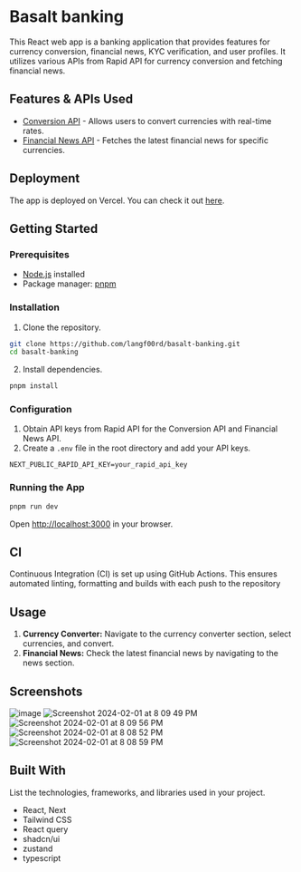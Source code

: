 # Basalt banking

This React web app is a banking application that provides features for currency conversion, financial news, KYC verification, and user profiles. It utilizes various APIs from Rapid API for currency conversion and fetching financial news.

## Features & APIs Used

-  [Conversion API](https://rapidapi.com/principalapis/api/currency-conversion-and-exchange-rates) - Allows users to convert currencies with real-time rates.
-  [Financial News API](https://rapidapi.com/xiangyuahu/api/real-time-financial-news-and-sentiments) - Fetches the latest financial news for specific currencies.

## Deployment

The app is deployed on Vercel. You can check it out [here](https://basalt-banking.vercel.app/).

## Getting Started

### Prerequisites

-  [Node.js](https://nodejs.org/) installed
-  Package manager: [pnpm](https://pnpm.io/installation)

### Installation

1. Clone the repository.

```bash
git clone https://github.com/langf00rd/basalt-banking.git
cd basalt-banking
```

2. Install dependencies.

```bash
pnpm install
```

### Configuration

1. Obtain API keys from Rapid API for the Conversion API and Financial News API.
2. Create a `.env` file in the root directory and add your API keys.

```
NEXT_PUBLIC_RAPID_API_KEY=your_rapid_api_key
```

### Running the App

```bash
pnpm run dev
```

Open [http://localhost:3000](http://localhost:3000/) in your browser.

## CI

Continuous Integration (CI) is set up using GitHub Actions. This ensures automated linting, formatting and builds with each push to the repository

## Usage

1. **Currency Converter:** Navigate to the currency converter section, select currencies, and convert.
2. **Financial News:** Check the latest financial news by navigating to the news section.

## Screenshots

![image](https://github.com/langf00rd/basalt-banking/assets/55645613/6d230148-0de0-4227-8b9c-53d06201fc71)
![Screenshot 2024-02-01 at 8 09 49 PM](https://github.com/langf00rd/basalt-banking/assets/55645613/c3e56844-75be-4378-967b-4583752eeff5)
![Screenshot 2024-02-01 at 8 09 56 PM](https://github.com/langf00rd/basalt-banking/assets/55645613/bba2c59d-2b33-4cbf-8c68-3a2c625554d1)
![Screenshot 2024-02-01 at 8 08 52 PM](https://github.com/langf00rd/basalt-banking/assets/55645613/972a063b-5167-4e4c-b577-ce4bde0e6649)
![Screenshot 2024-02-01 at 8 08 59 PM](https://github.com/langf00rd/basalt-banking/assets/55645613/e3f89b3d-fe80-4f07-a8e7-aba39295df8c)

## Built With

List the technologies, frameworks, and libraries used in your project.

-  React, Next
-  Tailwind CSS
-  React query
-  shadcn/ui
-  zustand
-  typescript
